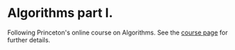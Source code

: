 # Algorithms part I.
Following Princeton's online course on Algorithms.
See the [course page](https://www.coursera.org/learn/algorithms-part1/home/welcome) for further details.
